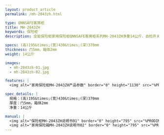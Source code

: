 ```yaml
---
layout: product_article
permalink: /mh-2043zh.html

type: QNNSAFE客房柜
title: MH-2043ZH
keywords: 保险柜
description: 全能保险柜家用保险柜QNNSAFE客房柜系列MH-2043ZH净重14公斤，自检开关门系统（酒店适用），全自动电子锁控系统。

specs: (高)195&times;(宽)430&times;(深)370mm
thickness: 门5mm，箱体2mm
weight: 14公斤

images:
  - mh-2043zh-01.jpg
  - mh-2043zh-02.jpg

features: |
  <img alt="家用保险柜MH-2043ZH产品参数" border="0" height="1130" src="%PRODIMGS%/twcps1.jpg" width="538" />

spec_details: |
  规格：(高)195&times;(宽)430&times;(深)370mm  
  厚度：门5mm，箱体2mm  
  净重：14公斤

manual: |
  <img alt="保险柜MH-2043ZH说明书01" border="0" height="795" src="%PRODIMGS%/mi-2045mg2045-sm01.jpg" width="538" />  
  <img alt="家用保险箱MH-2043ZH说明书02" border="0" height="795" src="%PRODIMGS%/mi-2045mg2045-sm02.jpg" width="538" />
---
```

